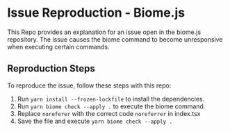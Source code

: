 # Issue Reproduction - Biome.js

This Repo provides an explanation for an issue open in the biome.js repository. The issue causes the biome command to become unresponsive when executing certain commands.


## Reproduction Steps

To reproduce the issue, follow these steps with this repo:

1. Run `yarn install --frozen-lockfile` to install the dependencies.
2. Run `yarn biome check --apply .` to execute the biome command.
3. Replace `noreferer` with the correct code `noreferrer` in index.tsx
4. Save the file and execute `yarn biome check --apply .`
